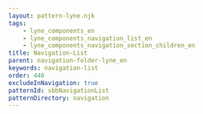 ```yaml
---
layout: pattern-lyne.njk
tags: 
    - lyne_components_en
    - lyne_components_navigation_list_en
    - lyne_components_navigation_section_children_en
title: Navigation-List
parent: navigation-folder-lyne_en
keywords: navigation-list
order: 440
excludeInNavigation: true
patternId: sbbNavigationList
patternDirectory: navigation
---
```


